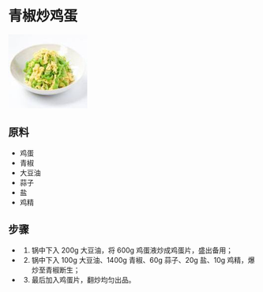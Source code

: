 # 青椒炒鸡蛋

![青椒炒鸡蛋](/images/青椒炒鸡蛋.jpg)

## 原料

- 鸡蛋
- 青椒
- 大豆油
- 蒜子
- 盐
- 鸡精

## 步骤

- 1. 锅中下入 200g 大豆油，将 600g 鸡蛋液炒成鸡蛋片，盛出备用；
- 2. 锅中下入 100g 大豆油、1400g 青椒、60g 蒜子、20g 盐、10g 鸡精，爆炒至青椒断生；
- 3. 最后加入鸡蛋片，翻炒均匀出品。
